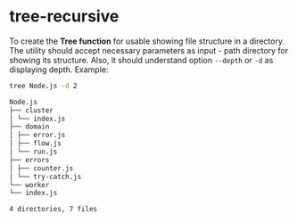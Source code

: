 # tree-recursive

To create the **Tree function** for usable showing file structure in a directory. The utility should accept necessary parameters as input - path directory for showing its structure. Also, it should understand option `--depth` or `-d` as displaying depth. Example:
```bash
tree Node.js -d 2

Node.js
├── cluster
│ └── index.js
├── domain
│ ├── error.js
│ ├── flow.js
│ └── run.js
├── errors
│ ├── counter.js
│ └── try-catch.js
└── worker
└── index.js

4 directories, 7 files